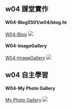 ## w04 課堂實作

#### W04-Blog5501/w04/blog.ht
[W04-Blog](https://i.imgur.com/Hs6jbm6.png)
![](https://i.imgur.com/Cb0pDZm.jpg)
#### W04-ImageGallery
[W04-ImageGallery](https://i.imgur.com/FdnyrSX.jpg)
![](https://i.imgur.com/rsG00CU.png)

## w04 自主學習
#### W04-My Photo Gallery
[My Photo Gallery](http://127.0.0.1:5501/w04-my%20photo%20gallery/My%20photo%20gallery.html)
![](https://i.imgur.com/KQaE52W.jpg)

